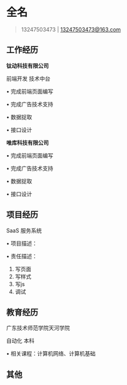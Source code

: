 # 全名
> 13247503473 | 13247503473@163.com

## 工作经历

**钛动科技有限公司**

前端开发 技术中台

•	完成前端页面编写

•	完成广告技术支持

•	数据捉取

•	接口设计

**唯库科技有限公司**

•	完成前端页面编写

•	完成广告技术支持

•	数据捉取

•	接口设计

## 项目经历

SaaS 服务系统

•	项目描述：

•	责任描述：
1.	写页面
2.	写样式
3.	写js
4.	调试

## 教育经历

广东技术师范学院天河学院

自动化 本科

•	相关课程：计算机网络、计算机基础

## 其他



